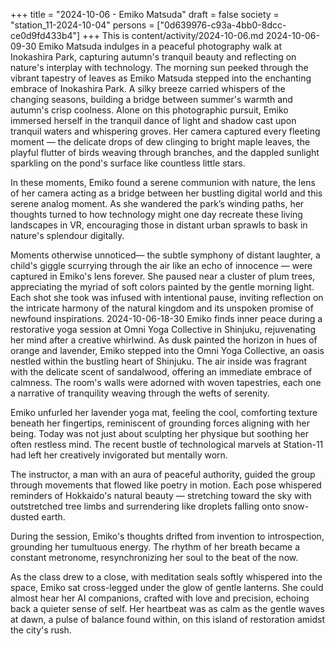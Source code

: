 +++
title = "2024-10-06 - Emiko Matsuda"
draft = false
society = "station_11-2024-10-04"
persons = ["0d639976-c93a-4bb0-8dcc-ce0d9fd433b4"]
+++
This is content/activity/2024-10-06.md
2024-10-06-09-30
Emiko Matsuda indulges in a peaceful photography walk at Inokashira Park, capturing autumn's tranquil beauty and reflecting on nature's interplay with technology.
The morning sun peeked through the vibrant tapestry of leaves as Emiko Matsuda stepped into the enchanting embrace of Inokashira Park. A silky breeze carried whispers of the changing seasons, building a bridge between summer's warmth and autumn's crisp coolness. Alone on this photographic pursuit, Emiko immersed herself in the tranquil dance of light and shadow cast upon tranquil waters and whispering groves. Her camera captured every fleeting moment — the delicate drops of dew clinging to bright maple leaves, the playful flutter of birds weaving through branches, and the dappled sunlight sparkling on the pond's surface like countless little stars.

In these moments, Emiko found a serene communion with nature, the lens of her camera acting as a bridge between her bustling digital world and this serene analog moment. As she wandered the park’s winding paths, her thoughts turned to how technology might one day recreate these living landscapes in VR, encouraging those in distant urban sprawls to bask in nature's splendour digitally.

Moments otherwise unnoticed— the subtle symphony of distant laughter, a child's giggle scurrying through the air like an echo of innocence — were captured in Emiko's lens forever. She paused near a cluster of plum trees, appreciating the myriad of soft colors painted by the gentle morning light. Each shot she took was infused with intentional pause, inviting reflection on the intricate harmony of the natural kingdom and its unspoken promise of newfound inspirations.
2024-10-06-18-30
Emiko finds inner peace during a restorative yoga session at Omni Yoga Collective in Shinjuku, rejuvenating her mind after a creative whirlwind.
As dusk painted the horizon in hues of orange and lavender, Emiko stepped into the Omni Yoga Collective, an oasis nestled within the bustling heart of Shinjuku. The air inside was fragrant with the delicate scent of sandalwood, offering an immediate embrace of calmness. The room's walls were adorned with woven tapestries, each one a narrative of tranquility weaving through the wefts of serenity.

Emiko unfurled her lavender yoga mat, feeling the cool, comforting texture beneath her fingertips, reminiscent of grounding forces aligning with her being. Today was not just about sculpting her physique but soothing her often restless mind. The recent bustle of technological marvels at Station-11 had left her creatively invigorated but mentally worn.

The instructor, a man with an aura of peaceful authority, guided the group through movements that flowed like poetry in motion. Each pose whispered reminders of Hokkaido's natural beauty — stretching toward the sky with outstretched tree limbs and surrendering like droplets falling onto snow-dusted earth.

During the session, Emiko's thoughts drifted from invention to introspection, grounding her tumultuous energy. The rhythm of her breath became a constant metronome, resynchronizing her soul to the beat of the now.

As the class drew to a close, with meditation seals softly whispered into the space, Emiko sat cross-legged under the glow of gentle lanterns. She could almost hear her AI companions, crafted with love and precision, echoing back a quieter sense of self. Her heartbeat was as calm as the gentle waves at dawn, a pulse of balance found within, on this island of restoration amidst the city's rush.
